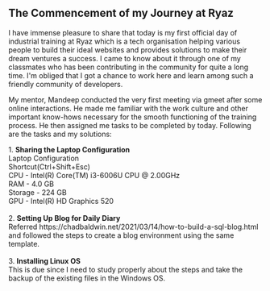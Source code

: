 ## The Commencement of my Journey at Ryaz

<p> I have immense pleasure to share that today is my first official day of industrial training at Ryaz which is a tech organisation helping various people to build their ideal websites and provides solutions to make their dream ventures a success. I came to know about it through one of my classmates who has been contributing in the community for quite a long time. I'm obliged that I got a chance to work here and learn among such a friendly community of developers. </p>

<p> My mentor, Mandeep conducted the very first meeting via gmeet after some online interactions. He made me familiar with the work culture and other important know-hows necessary for the smooth functioning of the training process. He then assigned me tasks to be completed by today. Following are the tasks and my solutions:
</p>
1. <b>Sharing the Laptop Configuration</b> <br>
Laptop Configuration <br>
Shortcut(Ctrl+Shift+Esc) <br>
CPU - Intel(R) Core(TM) i3-6006U CPU @ 2.00GHz <br>
RAM - 4.0 GB <br>
Storage - 224 GB <br>
GPU - Intel(R) HD Graphics 520 <br><br>
2. <b>Setting Up Blog for Daily Diary</b> <br>
Referred https://chadbaldwin.net/2021/03/14/how-to-build-a-sql-blog.html and followed the steps to create a blog environment using the same template.
<br><br>
3. <b>Installing Linux OS</b>
<br>
This is due since I need to study properly about the steps and take the backup of the existing files in the Windows OS.
